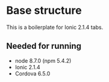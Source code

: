 # Base structure

This is a boilerplate for Ionic 2.1.4 tabs.

## Needed for running
* node 8.7.0 (npm 5.4.2)
* Ionic 2.1.4
* Cordova 6.5.0

